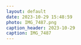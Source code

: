 ```yaml
---
layout: default
date: 2023-10-29 15:48:59
photo: IMG_7487.png
caption_header: 2023-10-29
caption: IMG_7487
---
```


